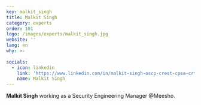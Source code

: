 ```yaml
---
key: malkit_singh
title: Malkit Singh
category: experts
order: 101
logo: /images/experts/malkit_singh.jpg
website: ''
lang: en
why: >-
  
socials:
  - icon: linkedin
    link: 'https://www.linkedin.com/in/malkit-singh-oscp-crest-cpsa-crt-4005b916/'
    name: Malkit Singh
---
```

**Malkit Singh** working as a Security Engineering Manager @Meesho.